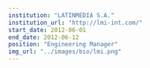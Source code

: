 ```yaml
---
institution: "LATINMEDIA S.A."
institution_url: "http://lmi-int.com/"
start_date: 2012-06-01
end_date: 2012-06-12
position: "Engineering Manager"
img_url: "../images/bio/lmi.png"
---
```

